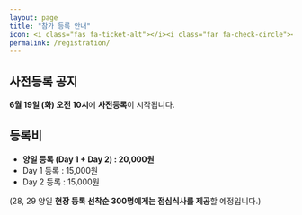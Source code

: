 ```yaml
---
layout: page
title: "참가 등록 안내"
icon: <i class="fas fa-ticket-alt"></i><i class="far fa-check-circle"></i>
permalink: /registration/
---
```

## 사전등록 공지 
**6월 19일 (화) 오전 10시**에 **사전등록**이 시작됩니다.

## 등록비 
- **양일 등록 (Day 1 + Day 2) : 20,000원**
- Day 1 등록 : 15,000원
- Day 2 등록 : 15,000원

(28, 29 양일 **현장 등록 선착순 300명에게는 점심식사를 제공**할 예정입니다.)
